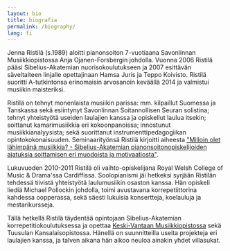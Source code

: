 ```yaml
---
layout: bio
title: biografia
permalink: /biography/
lang: fi
---
```


Jenna Ristilä (s.1989) aloitti pianonsoiton 7-vuotiaana Savonlinnan Musiikkiopistossa Anja Ojanen-Forsbergin johdolla. Vuonna 2006 Ristilä pääsi Sibelius-Akatemian nuorisokoulutukseen ja 2007 esittävän säveltaiteen linjalle opettajinaan Hamsa Juris ja Teppo Koivisto. Ristilä suoritti A-tutkintonsa erinomaisin arvosanoin keväällä 2014 ja valmistui musiikin maisteriksi.

Ristilä on tehnyt monenlaista musiikin parissa: mm. kilpaillut Suomessa ja Tanskassa sekä esiintynyt Savonlinnan Soitannollisen Seuran solistina; tehnyt yhteistyötä useiden laulajien kanssa ja opiskellut laulua itsekin; soittanut kamarimusiikkia eri kokoonpanoissa; innostunut musiikkianalyysista; sekä suorittanut instrumenttipedagogiikan opintokokonaisuuden. Seminaarityönsä Ristilä kirjoitti aiheesta ["Milloin olet lähimpänä musiikkia? - Sibelius-Akatemian pianonsoitonopiskelijoiden ajatuksia soittamisen eri muodoista ja motivaatiosta"](http://ethesis.siba.fi/showrecord.php?language=fi_FI&ID=449278&).

Lukuvuoden 2010-2011 Ristilä oli vaihto-opiskelijana Royal Welsh College of Music & Drama'ssa Cardiffissa. Soolopianismi jäi hetkeksi syrjään Ristilän tehdessä tiivistä yhteistyötä laulumusiikin osaston kanssa. Hän opiskeli liediä Michael Pollockin johdolla, toimi avustavana korrepetiittorina kahdessa oopperassa, sekä säesti lukuisia konsertteja, koelauluja ja mestarikursseja.

Tällä hetkellä Ristilä täydentää opintojaan Sibelius-Akatemian korrepetitiokoulutuksessa ja opettaa [Keski-Vantaan Musiikkiopistossa](http://kevamo.com/) sekä Tuusulan Kansalaisopistossa. Hänellä on suunnitteilla useita projekteja eri laulajien kanssa, ja talven aikana hän aikoo neuloa ainakin yhdet villasukat.

<br/>
